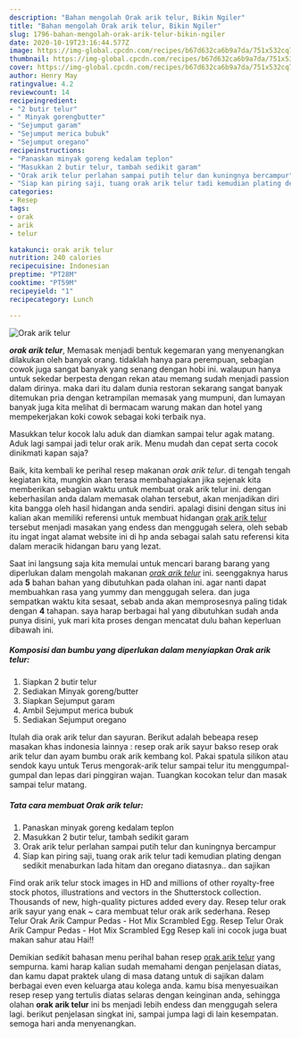 ```yaml
---
description: "Bahan mengolah Orak arik telur, Bikin Ngiler"
title: "Bahan mengolah Orak arik telur, Bikin Ngiler"
slug: 1796-bahan-mengolah-orak-arik-telur-bikin-ngiler
date: 2020-10-19T23:16:44.577Z
image: https://img-global.cpcdn.com/recipes/b67d632ca6b9a7da/751x532cq70/orak-arik-telur-foto-resep-utama.jpg
thumbnail: https://img-global.cpcdn.com/recipes/b67d632ca6b9a7da/751x532cq70/orak-arik-telur-foto-resep-utama.jpg
cover: https://img-global.cpcdn.com/recipes/b67d632ca6b9a7da/751x532cq70/orak-arik-telur-foto-resep-utama.jpg
author: Henry May
ratingvalue: 4.2
reviewcount: 14
recipeingredient:
- "2 butir telur"
- " Minyak gorengbutter"
- "Sejumput garam"
- "Sejumput merica bubuk"
- "Sejumput oregano"
recipeinstructions:
- "Panaskan minyak goreng kedalam teplon"
- "Masukkan 2 butir telur, tambah sedikit garam"
- "Orak arik telur perlahan sampai putih telur dan kuningnya bercampur"
- "Siap kan piring saji, tuang orak arik telur tadi kemudian plating dengan sedikit menaburkan lada hitam dan oregano diatasnya.. dan sajikan"
categories:
- Resep
tags:
- orak
- arik
- telur

katakunci: orak arik telur 
nutrition: 240 calories
recipecuisine: Indonesian
preptime: "PT28M"
cooktime: "PT59M"
recipeyield: "1"
recipecategory: Lunch

---
```



![Orak arik telur](https://img-global.cpcdn.com/recipes/b67d632ca6b9a7da/751x532cq70/orak-arik-telur-foto-resep-utama.jpg)

<b><i>orak arik telur</i></b>, Memasak menjadi bentuk kegemaran yang menyenangkan dilakukan oleh banyak orang. tidaklah hanya para perempuan, sebagian cowok juga sangat banyak yang senang dengan hobi ini. walaupun hanya untuk sekedar berpesta dengan rekan atau memang sudah menjadi passion dalam dirinya. maka dari itu dalam dunia restoran sekarang sangat banyak ditemukan pria dengan ketrampilan memasak yang mumpuni, dan lumayan banyak juga kita melihat di bermacam warung makan dan hotel yang mempekerjakan koki cowok sebagai koki terbaik nya.

Masukkan telur kocok lalu aduk dan diamkan sampai telur agak matang. Aduk lagi sampai jadi telur orak arik. Menu mudah dan cepat serta cocok dinikmati kapan saja?

Baik, kita kembali ke perihal resep makanan <i>orak arik telur</i>. di tengah tengah kegiatan kita, mungkin akan terasa membahagiakan jika sejenak kita memberikan sebagian waktu untuk membuat orak arik telur ini. dengan keberhasilan anda dalam memasak olahan tersebut, akan menjadikan diri kita bangga oleh hasil hidangan anda sendiri. apalagi disini dengan situs ini kalian akan memiliki referensi untuk membuat hidangan <u>orak arik telur</u> tersebut menjadi masakan yang endess dan menggugah selera, oleh sebab itu ingat ingat alamat website ini di hp anda sebagai salah satu referensi kita dalam meracik hidangan baru yang lezat.


Saat ini langsung saja kita memulai untuk mencari barang barang yang diperlukan dalam mengolah makanan <u><i>orak arik telur</i></u> ini. seenggaknya harus ada <b>5</b> bahan bahan yang dibutuhkan pada olahan ini. agar nanti dapat membuahkan rasa yang yummy dan menggugah selera. dan juga sempatkan waktu kita sesaat, sebab anda akan memprosesnya paling tidak dengan <b>4</b> tahapan. saya harap berbagai hal yang dibutuhkan sudah anda punya disini, yuk mari kita proses dengan mencatat dulu bahan keperluan dibawah ini.

<!--inarticleads1-->

##### Komposisi dan bumbu yang diperlukan dalam menyiapkan Orak arik telur:

1. Siapkan 2 butir telur
1. Sediakan  Minyak goreng/butter
1. Siapkan Sejumput garam
1. Ambil Sejumput merica bubuk
1. Sediakan Sejumput oregano


Itulah dia orak arik telur dan sayuran. Berikut adalah bebeapa resep masakan khas indonesia lainnya : resep orak arik sayur bakso resep orak arik telur dan ayam bumbu orak arik kembang kol. Pakai spatula silikon atau sendok kayu untuk Terus mengorak-arik telur sampai telur itu menggumpal-gumpal dan lepas dari pinggiran wajan. Tuangkan kocokan telur dan masak sampai telur matang. 

<!--inarticleads2-->

##### Tata cara membuat Orak arik telur:

1. Panaskan minyak goreng kedalam teplon
1. Masukkan 2 butir telur, tambah sedikit garam
1. Orak arik telur perlahan sampai putih telur dan kuningnya bercampur
1. Siap kan piring saji, tuang orak arik telur tadi kemudian plating dengan sedikit menaburkan lada hitam dan oregano diatasnya.. dan sajikan


Find orak arik telur stock images in HD and millions of other royalty-free stock photos, illustrations and vectors in the Shutterstock collection. Thousands of new, high-quality pictures added every day. Resep telur orak arik sayur yang enak ~ cara membuat telur orak arik sederhana. Resep Telur Orak Arik Campur Pedas - Hot Mix Scrambled Egg. Resep Telur Orak Arik Campur Pedas - Hot Mix Scrambled Egg Resep kali ini cocok juga buat makan sahur atau Hai!! 

Demikian sedikit bahasan menu perihal bahan resep <u>orak arik telur</u> yang sempurna. kami harap kalian sudah memahami dengan penjelasan diatas, dan kamu dapat praktek ulang di masa datang untuk di sajikan dalam berbagai even even keluarga atau kolega anda. kamu bisa menyesuaikan resep resep yang tertulis diatas selaras dengan keinginan anda, sehingga olahan <b>orak arik telur</b> ini bs menjadi lebih endess dan menggugah selera lagi. berikut penjelasan singkat ini, sampai jumpa lagi di lain kesempatan. semoga hari anda menyenangkan.

